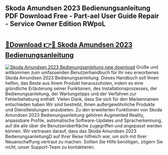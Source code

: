 ## Skoda Amundsen 2023 Bedienungsanleitung PDF Download Free - Part-aeI User Guide Repair - Service Owner Edition RWpoL

# <h2><a href="http://df5e9d4.blite.top/?on=Skoda+Amundsen+2023+Bedienungsanleitung">🔗Download 👉🔴 Skoda Amundsen 2023 Bedienungsanleitung</a></h2>

[![Skoda Amundsen 2023 Bedienungsanleitung new download](https://i.imgur.com/lujVjoI.png)](http://df5e9d4.blite.top/?on=Skoda+Amundsen+2023+Bedienungsanleitung)
Grüße und willkommen zum umfassenden Benutzerhandbuch für Ihr neu erworbenes Skoda Amundsen 2023 Bedienungsanleitung. Dieses Handbuch soll Ihnen helfen, das Beste aus Ihrem Produkt herauszuholen, indem es eine gründliche Erläuterung seiner Funktionen, des Installationsprozesses, der Bedienungsanleitung, der Wartungstipps und der Verfahren zur Fehlerbehebung enthält. Vielen Dank, dass Sie sich für den Markennamen entschieden haben Wir sind bestrebt, Ihnen außergewöhnliche Produkte und Dienstleistungen anzubieten. Zu den erweiterten Funktionen von Skoda Amundsen 2023 Bedienungsanleitung gehören Augmented Reality, anpassbare Profile, automatische Software-Updates und Spracherkennung, auf die alle über die Benutzeroberfläche zugegriffen und angepasst werden können. Wir vertrauen darauf, dass das Skoda Amundsen 2023 BedienungsanleitungD auf Ihrer Reise hilfreich war, um sich mit Ihrer Neuanschaffung vertraut zu machen. Sollten Sie Hilfe benötigen, zögern Sie nicht, unser Support-Team zu kontaktieren.
